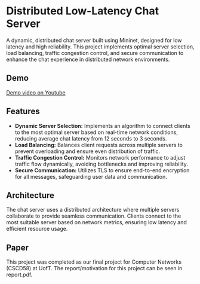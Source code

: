 # Distributed Low-Latency Chat Server

A dynamic, distributed chat server built using Mininet, designed for low latency and high reliability. This project implements optimal server selection, load balancing, traffic congestion control, and secure communication to enhance the chat experience in distributed network environments.

## Demo
[Demo video on Youtube](https://www.youtube.com/watch?v=6KxOdmUmIco)

## Features

- **Dynamic Server Selection:** Implements an algorithm to connect clients to the most optimal server based on real-time network conditions, reducing average chat latency from 12 seconds to 3 seconds.
- **Load Balancing:** Balances client requests across multiple servers to prevent overloading and ensure even distribution of traffic.
- **Traffic Congestion Control:** Monitors network performance to adjust traffic flow dynamically, avoiding bottlenecks and improving reliability.
- **Secure Communication:** Utilizes TLS to ensure end-to-end encryption for all messages, safeguarding user data and communication.

## Architecture

The chat server uses a distributed architecture where multiple servers collaborate to provide seamless communication. Clients connect to the most suitable server based on network metrics, ensuring low latency and efficient resource usage.

## Paper
This project was completed as our final project for Computer Networks (CSCD58) at UofT. The report/motivation for this project can be seen in report.pdf.

